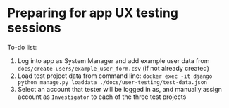 # Preparing for app UX testing sessions

To-do list: 

1. Log into app as System Manager and add example user data from `docs/create-users/example_user_form.csv` (if not already created)
1. Load test project data from command line: `docker exec -it django python manage.py loaddata ./docs/user-testing/test-data.json`
1. Select an account that tester will be logged in as, and manually assign account as `Investigator` to each of the three test projects